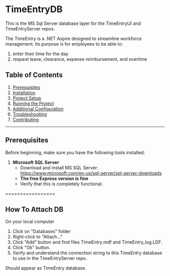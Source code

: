 # TimeEntryDB
This is the MS Sql Server database layer for the TimeEntryUI and TimeEntryServer repos. 

The TimeEntry is a .NET Aspire designed to streamline workforce management.
Its purpose is for employees to be able to:
  1) enter their time for the day
  2) request leave, clearance, expense reimbursement, and overtime

## Table of Contents

1. [Prerequisites](#prerequisites)
2. [Installation](#installation)
3. [Project Setup](#project-setup)
4. [Running the Project](#running-the-project)
5. [Additional Configuration](#additional-configuration)
6. [Troubleshooting](#troubleshooting)
7. [Contributing](#contributing)

---

## Prerequisites

Before beginning, make sure you have the following tools installed:

1. **Microsoft SQL Server**
    - Download and install MS SQL Server:  https://www.microsoft.com/en-us/sql-server/sql-server-downloads
    - **The free Express version is fine**
    - Verify that this is completely functional.
     
=================

## How To Attach DB

On your local computer 
  1) Click on "Databases" folder
  2) Right-click to "Attach..."
  3) Click "Add" button and find files TimeEntry.mdf and TimeEntry_log.LDF.
  4) Click "Ok" button.
  5) Verify and understand the connection string to this TimeEntry database to use in the TimeEntryServer repo.

Should appear as TimeEntry database.
